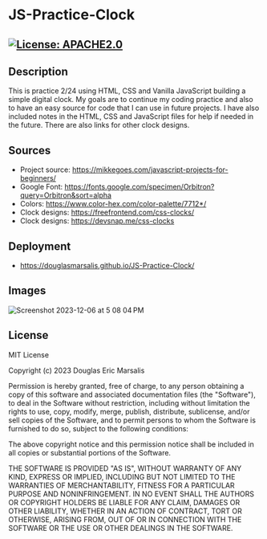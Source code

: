 # JS-Practice-Clock

## [![License: APACHE2.0](https://img.shields.io/badge/License:_MIT-orange)](https://opensource.org/license/mit/)

## Description
This is practice 2/24 using HTML, CSS and Vanilla JavaScript building a simple digital clock.  My goals are to continue my coding practice and also to have an easy source for code that I can use in future projects.  I have also included notes in the HTML, CSS and JavaScript files for help if needed in the future. There are also links for other clock designs.

## Sources
* Project source: https://mikkegoes.com/javascript-projects-for-beginners/
* Google Font: https://fonts.google.com/specimen/Orbitron?query=Orbitron&sort=alpha
* Colors: https://www.color-hex.com/color-palette/7712*/
* Clock designs: https://freefrontend.com/css-clocks/
* Clock designs: https://devsnap.me/css-clocks

## Deployment
* https://douglasmarsalis.github.io/JS-Practice-Clock/

## Images
![Screenshot 2023-12-06 at 5 08 04 PM](https://github.com/douglasmarsalis/JS-Practice-Clock/assets/112460009/6944a8ae-8c9f-4813-aa9e-2bb3e57bb56f)

## License
MIT License

Copyright (c) 2023 Douglas Eric Marsalis

Permission is hereby granted, free of charge, to any person obtaining a copy
of this software and associated documentation files (the "Software"), to deal
in the Software without restriction, including without limitation the rights
to use, copy, modify, merge, publish, distribute, sublicense, and/or sell
copies of the Software, and to permit persons to whom the Software is
furnished to do so, subject to the following conditions:

The above copyright notice and this permission notice shall be included in all
copies or substantial portions of the Software.

THE SOFTWARE IS PROVIDED "AS IS", WITHOUT WARRANTY OF ANY KIND, EXPRESS OR
IMPLIED, INCLUDING BUT NOT LIMITED TO THE WARRANTIES OF MERCHANTABILITY,
FITNESS FOR A PARTICULAR PURPOSE AND NONINFRINGEMENT. IN NO EVENT SHALL THE
AUTHORS OR COPYRIGHT HOLDERS BE LIABLE FOR ANY CLAIM, DAMAGES OR OTHER
LIABILITY, WHETHER IN AN ACTION OF CONTRACT, TORT OR OTHERWISE, ARISING FROM,
OUT OF OR IN CONNECTION WITH THE SOFTWARE OR THE USE OR OTHER DEALINGS IN THE
SOFTWARE.
